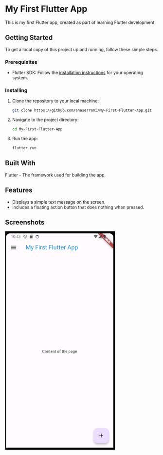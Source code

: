 # My First Flutter App

This is my first Flutter app, created as part of learning Flutter development.

## Getting Started

To get a local copy of this project up and running, follow these simple steps.

### Prerequisites

- Flutter SDK: Follow the [installation instructions](https://flutter.dev/docs/get-started/install) for your operating system.

### Installing

1. Clone the repository to your local machine:

   ```bash
   git clone https://github.com/anaserrami/My-First-Flutter-App.git
   ```
2. Navigate to the project directory:

    ```bash
    cd My-First-Flutter-App
    ```

3. Run the app:

   ```bash
   flutter run
   ```

## Built With

Flutter - The framework used for building the app.

## Features

- Displays a simple text message on the screen.
- Includes a floating action button that does nothing when pressed.

## Screenshots

![img.png](assets/img.png)

